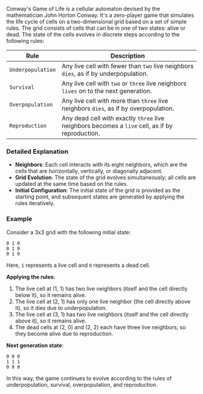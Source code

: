 Conway's Game of Life is a cellular automaton devised by the mathematician John Horton Conway. It's a zero-player game that simulates the life cycle of cells on a two-dimensional grid based on a set of simple rules. The grid consists of cells that can be in one of two states: alive or dead. The state of the cells evolves in discrete steps according to the following rules:

| Rule            | Description                                                                         |
|-----------------|-------------------------------------------------------------------------------------|
| `Underpopulation` | Any live cell with fewer than `two` live neighbors `dies`, as if by underpopulation.    |
| `Survival`        | Any live cell with `two` or `three` live neighbors `lives` on to the next generation.     |
| `Overpopulation`  | Any live cell with more than `three` live neighbors `dies`, as if by overpopulation.    |
| `Reproduction`    | Any dead cell with exactly `three` live neighbors becomes a `live` cell, as if by reproduction. |


### Detailed Explanation

- **Neighbors**: Each cell interacts with its eight neighbors, which are the cells that are horizontally, vertically, or diagonally adjacent.
- **Grid Evolution**: The state of the grid evolves simultaneously; all cells are updated at the same time based on the rules.
- **Initial Configuration**: The initial state of the grid is provided as the starting point, and subsequent states are generated by applying the rules iteratively.

### Example

Consider a 3x3 grid with the following initial state:
```
0 1 0
0 1 0
0 1 0
```
Here, `1` represents a live cell and `0` represents a dead cell.

**Applying the rules**:
1. The live cell at (1, 1) has two live neighbors (itself and the cell directly below it), so it remains alive.
2. The live cell at (2, 1) has only one live neighbor (the cell directly above it), so it dies due to underpopulation.
3. The live cell at (3, 1) has two live neighbors (itself and the cell directly above it), so it remains alive.
4. The dead cells at (2, 0) and (2, 2) each have three live neighbors, so they become alive due to reproduction.

**Next generation state**:
```
0 0 0
1 1 1
0 0 0
```
In this way, the game continues to evolve according to the rules of underpopulation, survival, overpopulation, and reproduction.